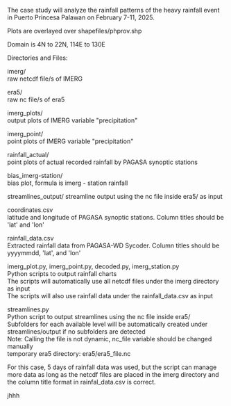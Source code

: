 The case study will analyze the rainfall patterns of the heavy rainfall event in Puerto Princesa Palawan on February 7-11, 2025.

Plots are overlayed over shapefiles/phprov.shp

Domain is 4N to 22N, 114E to 130E

Directories and Files:

imerg/ <br>
    raw netcdf file/s of IMERG

era5/<br>
    raw nc file/s of era5

imerg_plots/ <br>
    output plots of IMERG variable "precipitation"
    
imerg_point/<br>
    point plots of IMERG variable "precipitation" 
    
rainfall_actual/<br>
    point plots of actual recorded rainfall by PAGASA synoptic stations
    
bias_imerg-station/<br>
    bias plot, formula is imerg - station rainfall

streamlines_output/
    streamline output using the nc file inside era5/ as input
    
coordinates.csv<br>
    latitude and longitude of PAGASA synoptic stations. Column titles should be 'lat' and 'lon'
    
rainfall_data.csv<br>
    Extracted rainfall data from PAGASA-WD Sycoder. Column titles should be yyyymmdd, 'lat', and 'lon'
    
imerg_plot.py, imerg_point.py, decoded.py, imerg_station.py<br>
    Python scripts to output rainfall charts<br>
    The scripts will automatically use all netcdf files under the imerg directory as input<br>
    The scripts will also use rainfall data under the rainfall_data.csv as input<br>
    
streamlines.py<br>
    Python script to output streamlines using the nc file inside era5/<br>
    Subfolders for each available level will be automatically created under streamlines/output if no subfolders are detected <br>
    Note: Calling the file is not dynamic, nc_file variable should be changed manually <br>
    temporary era5 directory: era5/era5_file.nc

For this case, 5 days of rainfall data was used, but the script can manage more data as long as the netcdf files are placed in the imerg directory and the column title format in rainfal_data.csv is correct.

jhhh
 